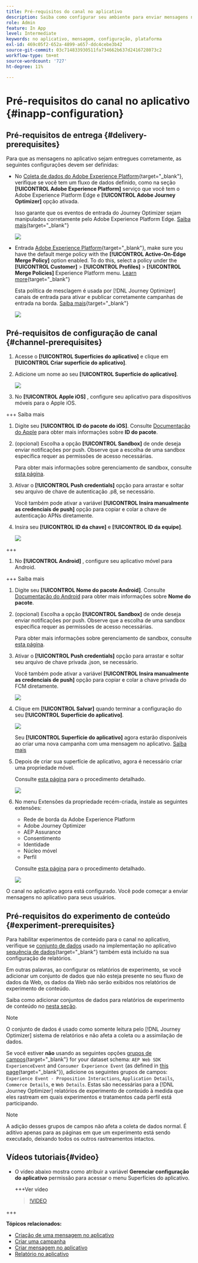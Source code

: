 ```yaml
---
title: Pré-requisitos do canal no aplicativo
description: Saiba como configurar seu ambiente para enviar mensagens no aplicativo com o Journey Optimizer
role: Admin
feature: In App
level: Intermediate
keywords: no aplicativo, mensagem, configuração, plataforma
exl-id: 469c05f2-652a-4899-a657-ddc4cebe3b42
source-git-commit: 03c714833930511fa734662b637d2416728073c2
workflow-type: tm+mt
source-wordcount: '727'
ht-degree: 11%

---
```


# Pré-requisitos do canal no aplicativo {#inapp-configuration}

## Pré-requisitos de entrega {#delivery-prerequisites}

Para que as mensagens no aplicativo sejam entregues corretamente, as seguintes configurações devem ser definidas:

* No [Coleta de dados do Adobe Experience Platform](https://experienceleague.adobe.com/docs/experience-platform/edge/datastreams/overview.html?lang=pt-BR){target="_blank"}, verifique se você tem um fluxo de dados definido, como na seção **[!UICONTROL Adobe Experience Platform]** serviço que você tem o Adobe Experience Platform Edge e **[!UICONTROL Adobe Journey Optimizer]** opção ativada.

  Isso garante que os eventos de entrada do Journey Optimizer sejam manipulados corretamente pelo Adobe Experience Platform Edge. [Saiba mais](https://experienceleague.adobe.com/docs/experience-platform/edge/datastreams/configure.html?lang=pt-BR){target="_blank"}

  ![](assets/inapp_config_6.png)

* Entrada [Adobe Experience Platform](https://experienceleague.adobe.com/docs/experience-platform/profile/home.html?lang=pt-BR){target="_blank"}, make sure you have the default merge policy with the **[!UICONTROL Active-On-Edge Merge Policy]** option enabled. To do this, select a policy under the **[!UICONTROL Customer]** > **[!UICONTROL Profiles]** > **[!UICONTROL Merge Policies]** Experience Platform menu. [Learn more](https://experienceleague.adobe.com/docs/experience-platform/profile/merge-policies/ui-guide.html#configure){target="_blank"}

  Esta política de mesclagem é usada por [!DNL Journey Optimizer] canais de entrada para ativar e publicar corretamente campanhas de entrada na borda. [Saiba mais](https://experienceleague.adobe.com/docs/experience-platform/profile/merge-policies/ui-guide.html?lang=pt-BR){target="_blank"}

  ![](assets/inapp_config_8.png)

## Pré-requisitos de configuração de canal {#channel-prerequisites}

1. Acesse o **[!UICONTROL Superfícies do aplicativo]** e clique em **[!UICONTROL Criar superfície do aplicativo]**.

1. Adicione um nome ao seu **[!UICONTROL Superfície do aplicativo]**.

   ![](assets/inapp_config_2b.png)

1. No **[!UICONTROL Apple iOS]** , configure seu aplicativo para dispositivos móveis para o Apple iOS.

+++ Saiba mais

   1. Digite seu **[!UICONTROL ID do pacote do iOS]**. Consulte [Documentação do Apple](https://developer.apple.com/documentation/appstoreconnectapi/bundle_ids) para obter mais informações sobre **ID do pacote**.

   1. (opcional) Escolha a opção **[!UICONTROL Sandbox]** de onde deseja enviar notificações por push. Observe que a escolha de uma sandbox específica requer as permissões de acesso necessárias.

      Para obter mais informações sobre gerenciamento de sandbox, consulte [esta página](../administration/sandboxes.md#assign-sandboxes).

   1. Ativar o **[!UICONTROL Push credentials]** opção para arrastar e soltar seu arquivo de chave de autenticação .p8, se necessário.

      Você também pode ativar a variável **[!UICONTROL Insira manualmente as credenciais de push]** opção para copiar e colar a chave de autenticação APNs diretamente.

   1. Insira seu **[!UICONTROL ID da chave]** e **[!UICONTROL ID da equipe]**.

      ![](assets/inapp_config_2.png)

+++

1. No **[!UICONTROL Android]** , configure seu aplicativo móvel para Android.

+++ Saiba mais

   1. Digite seu **[!UICONTROL Nome do pacote Android]**. Consulte [Documentação do Android](https://support.google.com/admob/answer/9972781?hl=en#:~:text=The%20package%20name%20of%20an,supported%20third%2Dparty%20Android%20stores) para obter mais informações sobre **Nome do pacote**.

   1. (opcional) Escolha a opção **[!UICONTROL Sandbox]** de onde deseja enviar notificações por push. Observe que a escolha de uma sandbox específica requer as permissões de acesso necessárias.

      Para obter mais informações sobre gerenciamento de sandbox, consulte [esta página](../administration/sandboxes.md#assign-sandboxes).

   1. Ativar o **[!UICONTROL Push credentials]** opção para arrastar e soltar seu arquivo de chave privada .json, se necessário.

      Você também pode ativar a variável **[!UICONTROL Insira manualmente as credenciais de push]** opção para copiar e colar a chave privada do FCM diretamente.

      ![](assets/inapp_config_7.png)

1. Clique em **[!UICONTROL Salvar]** quando terminar a configuração do seu **[!UICONTROL Superfície do aplicativo]**.

   ![](assets/inapp_config_3.png)

   Seu **[!UICONTROL Superfície do aplicativo]** agora estarão disponíveis ao criar uma nova campanha com uma mensagem no aplicativo. [Saiba mais](create-in-app.md)

1. Depois de criar sua superfície de aplicativo, agora é necessário criar uma propriedade móvel.

   Consulte [esta página](https://experienceleague.adobe.com/docs/experience-platform/tags/admin/companies-and-properties.html#for-mobile) para o procedimento detalhado.

   ![](assets/inapp_config_4.png)

1. No menu Extensões da propriedade recém-criada, instale as seguintes extensões:

   * Rede de borda da Adobe Experience Platform
   * Adobe Journey Optimizer
   * AEP Assurance
   * Consentimento
   * Identidade
   * Núcleo móvel
   * Perfil

   Consulte [esta página](https://experienceleague.adobe.com/docs/experience-platform/tags/ui/extensions/overview.html#add-a-new-extension) para o procedimento detalhado.

   ![](assets/inapp_config_5.png)

O canal no aplicativo agora está configurado. Você pode começar a enviar mensagens no aplicativo para seus usuários.

## Pré-requisitos do experimento de conteúdo {#experiment-prerequisites}

Para habilitar experimentos de conteúdo para o canal no aplicativo, verifique se [conjunto de dados](../data/get-started-datasets.md) usado na implementação no aplicativo [sequência de dados](https://experienceleague.adobe.com/docs/experience-platform/datastreams/overview.html?lang=pt-BR){target="_blank"} também está incluído na sua configuração de relatórios.

Em outras palavras, ao configurar os relatórios de experimento, se você adicionar um conjunto de dados que não esteja presente no seu fluxo de dados da Web, os dados da Web não serão exibidos nos relatórios de experimento de conteúdo.

Saiba como adicionar conjuntos de dados para relatórios de experimento de conteúdo no [nesta seção](../campaigns/reporting-configuration.md#add-datasets).

>[!NOTE]
>
>O conjunto de dados é usado como somente leitura pelo [!DNL Journey Optimizer] sistema de relatórios e não afeta a coleta ou a assimilação de dados.

Se você estiver **não** usando as seguintes opções [grupos de campos](https://experienceleague.adobe.com/docs/experience-platform/xdm/tutorials/create-schema-ui.html?lang=pt-BR#field-group){target="_blank"} for your dataset schema: `AEP Web SDK ExperienceEvent` and `Consumer Experience Event` (as defined in [this page](https://experienceleague.adobe.com/docs/platform-learn/implement-web-sdk/initial-configuration/configure-schemas.html#add-field-groups){target="_blank"}), adicione os seguintes grupos de campos: `Experience Event - Proposition Interactions`, `Application Details`, `Commerce Details`, e `Web Details`. Estas são necessárias para a [!DNL Journey Optimizer] relatórios de experimento de conteúdo à medida que eles rastream em quais experimentos e tratamentos cada perfil está participando.

>[!NOTE]
>
>A adição desses grupos de campos não afeta a coleta de dados normal. É aditivo apenas para as páginas em que um experimento está sendo executado, deixando todos os outros rastreamentos intactos.

## Vídeos tutoriais{#video}

* O vídeo abaixo mostra como atribuir a variável **Gerenciar configuração do aplicativo** permissão para acessar o menu Superfícies do aplicativo.

  +++Ver vídeo

  >[!VIDEO](https://video.tv.adobe.com/v/3421607)

+++

**Tópicos relacionados:**

* [Criação de uma mensagem no aplicativo](create-in-app.md)
* [Criar uma campanha](../campaigns/create-campaign.md)
* [Criar mensagem no aplicativo](design-in-app.md)
* [Relatório no aplicativo](../reports/campaign-global-report.md#inapp-report)

